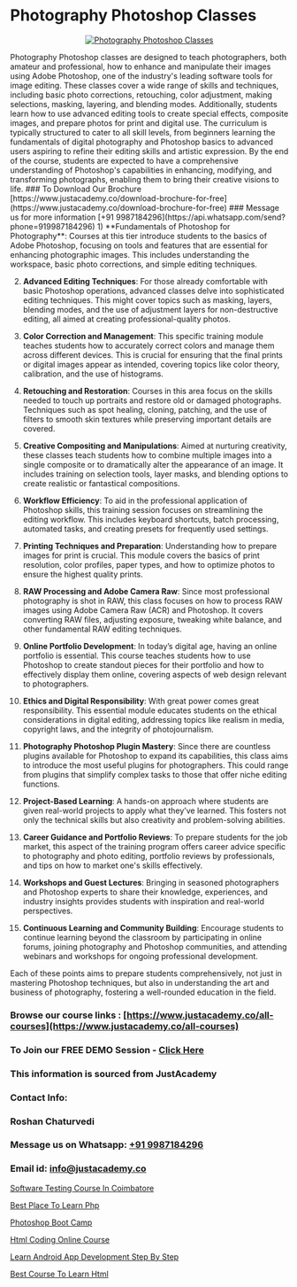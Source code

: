 # Photography Photoshop Classes

<p align="center">
  <a href="https://justacademy.co/course-detail/photoshop-training">
    <img src="https://justacademy.co/storage2/course_image/1676637576_course_image.webp" alt="Photography Photoshop Classes">
  </a>
</p>
Photography Photoshop classes are designed to teach photographers, both amateur and professional, how to enhance and manipulate their images using Adobe Photoshop, one of the industry's leading software tools for image editing. These classes cover a wide range of skills and techniques, including basic photo corrections, retouching, color adjustment, making selections, masking, layering, and blending modes. Additionally, students learn how to use advanced editing tools to create special effects, composite images, and prepare photos for print and digital use. The curriculum is typically structured to cater to all skill levels, from beginners learning the fundamentals of digital photography and Photoshop basics to advanced users aspiring to refine their editing skills and artistic expression. By the end of the course, students are expected to have a comprehensive understanding of Photoshop's capabilities in enhancing, modifying, and transforming photographs, enabling them to bring their creative visions to life.
### To Download Our Brochure [https://www.justacademy.co/download-brochure-for-free](https://www.justacademy.co/download-brochure-for-free)
### Message us for more information [+91 9987184296](https://api.whatsapp.com/send?phone=919987184296)
1) **Fundamentals of Photoshop for Photography**: Courses at this tier introduce students to the basics of Adobe Photoshop, focusing on tools and features that are essential for enhancing photographic images. This includes understanding the workspace, basic photo corrections, and simple editing techniques.

2) **Advanced Editing Techniques**: For those already comfortable with basic Photoshop operations, advanced classes delve into sophisticated editing techniques. This might cover topics such as masking, layers, blending modes, and the use of adjustment layers for non-destructive editing, all aimed at creating professional-quality photos.

3) **Color Correction and Management**: This specific training module teaches students how to accurately correct colors and manage them across different devices. This is crucial for ensuring that the final prints or digital images appear as intended, covering topics like color theory, calibration, and the use of histograms.

4) **Retouching and Restoration**: Courses in this area focus on the skills needed to touch up portraits and restore old or damaged photographs. Techniques such as spot healing, cloning, patching, and the use of filters to smooth skin textures while preserving important details are covered.

5) **Creative Compositing and Manipulations**: Aimed at nurturing creativity, these classes teach students how to combine multiple images into a single composite or to dramatically alter the appearance of an image. It includes training on selection tools, layer masks, and blending options to create realistic or fantastical compositions.

6) **Workflow Efficiency**: To aid in the professional application of Photoshop skills, this training session focuses on streamlining the editing workflow. This includes keyboard shortcuts, batch processing, automated tasks, and creating presets for frequently used settings.

7) **Printing Techniques and Preparation**: Understanding how to prepare images for print is crucial. This module covers the basics of print resolution, color profiles, paper types, and how to optimize photos to ensure the highest quality prints.

8) **RAW Processing and Adobe Camera Raw**: Since most professional photography is shot in RAW, this class focuses on how to process RAW images using Adobe Camera Raw (ACR) and Photoshop. It covers converting RAW files, adjusting exposure, tweaking white balance, and other fundamental RAW editing techniques.

9) **Online Portfolio Development**: In today’s digital age, having an online portfolio is essential. This course teaches students how to use Photoshop to create standout pieces for their portfolio and how to effectively display them online, covering aspects of web design relevant to photographers.

10) **Ethics and Digital Responsibility**: With great power comes great responsibility. This essential module educates students on the ethical considerations in digital editing, addressing topics like realism in media, copyright laws, and the integrity of photojournalism.

11) **Photography Photoshop Plugin Mastery**: Since there are countless plugins available for Photoshop to expand its capabilities, this class aims to introduce the most useful plugins for photographers. This could range from plugins that simplify complex tasks to those that offer niche editing functions.

12) **Project-Based Learning**: A hands-on approach where students are given real-world projects to apply what they’ve learned. This fosters not only the technical skills but also creativity and problem-solving abilities.

13) **Career Guidance and Portfolio Reviews**: To prepare students for the job market, this aspect of the training program offers career advice specific to photography and photo editing, portfolio reviews by professionals, and tips on how to market one's skills effectively.

14) **Workshops and Guest Lectures**: Bringing in seasoned photographers and Photoshop experts to share their knowledge, experiences, and industry insights provides students with inspiration and real-world perspectives.

15) **Continuous Learning and Community Building**: Encourage students to continue learning beyond the classroom by participating in online forums, joining photography and Photoshop communities, and attending webinars and workshops for ongoing professional development.

Each of these points aims to prepare students comprehensively, not just in mastering Photoshop techniques, but also in understanding the art and business of photography, fostering a well-rounded education in the field.

### Browse our course links : [https://www.justacademy.co/all-courses](https://www.justacademy.co/all-courses) 
### To Join our FREE DEMO Session - [Click Here](https://www.justacademy.co/register-for-course-demo)


### This information is sourced from JustAcademy
### Contact Info:
### Roshan Chaturvedi
### Message us on Whatsapp: [+91 9987184296](https://api.whatsapp.com/send?phone=919987184296)
### Email id: [info@justacademy.co](mailto:info@justacademy.co)
                
[Software Testing Course In Coimbatore](https://www.linkedin.com/pulse/software-testing-course-coimbatore-justacademy-thane-h9mkc?trackingId=Li91km%2F51X6dIaDuipXGCA%3D%3D&lipi=urn%3Ali%3Apage%3Ad_flagship3_company_admin%3BWw%2F%2F%2Fw1%2FSRCju0LBZ%2BbokA%3D%3Dhttps://www.linkedin.com/pulse/sof)

[Best Place To Learn Php](https://www.linkedin.com/pulse/best-place-learn-php-justacademy-delhi-uk9rc?trackingId=%2Fm5jOaojceADpzPGxolwGQ%3D%3D&lipi=urn%3Ali%3Apage%3Ad_flagship3_company_admin%3B3uDtMYf2QJOigjAh01Sv1g%3D%3D)

[Photoshop Boot Camp](https://medium.com/@kumarishimmi99/photoshop-boot-camp-5f822c2cd72f)

[Html Coding Online Course](https://medium.com/@AkashSingh2052/html-coding-online-course-69941d8f13c2)

[Learn Android App Development Step By Step](https://justacademyin.github.io/justacademy/learn-android-app-development-step-by-step)

[Best Course To Learn Html](https://justacademyin.github.io/justacademy/best-course-to-learn-html)

